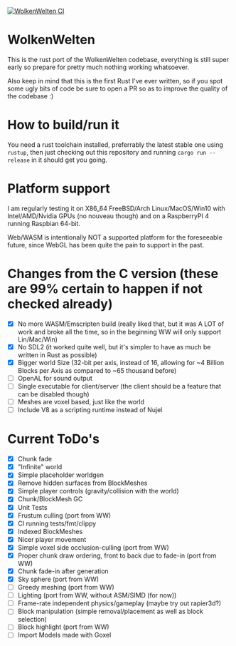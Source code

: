 [![WolkenWelten CI](https://github.com/wolkenwelten/wolkenwelten/actions/workflows/ci.yml/badge.svg?branch=master)](https://github.com/wolkenwelten/wolkenwelten/actions/workflows/ci.yml)

# WolkenWelten
This is the rust port of the WolkenWelten codebase, everything is still super early so prepare for pretty much nothing
working whatsoever.

Also keep in mind that this is the first Rust I've ever written, so if you spot some ugly bits of code
be sure to open a PR so as to improve the quality of the codebase :)

# How to build/run it
You need a rust toolchain installed, preferrably the latest stable one using `rustup`,
then just checking out this repository and running `cargo run --release` in it should get you going.

# Platform support
I am regularly testing it on X86_64 FreeBSD/Arch Linux/MacOS/Win10 with Intel/AMD/Nvidia GPUs (no nouveau though) and on a RaspberryPI 4 running Raspbian 64-bit.

Web/WASM is intentionally NOT a supported platform for the foreseeable future, since WebGL has been quite the pain to support in the past.

# Changes from the C version (these are 99% certain to happen if not checked already)
- [X] No more WASM/Emscripten build (really liked that, but it was A LOT of work and broke all the time, so in the beginning WW will only support Lin/Mac/Win)
- [X] No SDL2 (it worked quite well, but it's simpler to have as much be written in Rust as possible)
- [X] Bigger world Size (32-bit per axis, instead of 16, allowing for ~4 Billion Blocks per Axis as compared to ~65 thousand before)
- [ ] OpenAL for sound output
- [ ] Single executable for client/server (the client should be a feature that can be disabled though)
- [ ] Meshes are voxel based, just like the world
- [ ] Include V8 as a scripting runtime instead of Nujel

# Current ToDo's
- [X] Chunk fade
- [X] "Infinite" world
- [X] Simple placeholder worldgen
- [X] Remove hidden surfaces from BlockMeshes
- [X] Simple player controls (gravity/collision with the world)
- [X] Chunk/BlockMesh GC
- [X] Unit Tests
- [X] Frustum culling (port from WW)
- [X] CI running tests/fmt/clippy
- [X] Indexed BlockMeshes
- [X] Nicer player movement
- [X] Simple voxel side occlusion-culling (port from WW)
- [X] Proper chunk draw ordering, front to back due to fade-in (port from WW)
- [X] Chunk fade-in after generation
- [X] Sky sphere (port from WW)
- [ ] Greedy meshing (port from WW)
- [ ] Lighting (port from WW, without ASM/SIMD (for now))
- [ ] Frame-rate independent physics/gameplay (maybe try out rapier3d?)
- [ ] Block manipulation (simple removal/placement as well as block selection)
- [ ] Block highlight (port from WW)
- [ ] Import Models made with Goxel